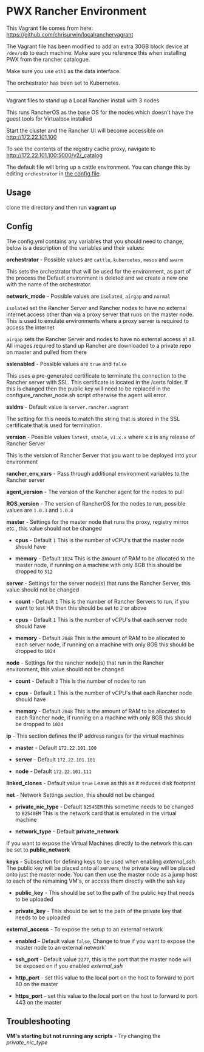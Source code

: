 # PWX Rancher Environment

This Vagrant file comes from here: https://github.com/chrisurwin/localranchervagrant

The Vagrant file has been modified to add an extra 30GB block device at `/dev/sdb` to each machine. Make sure you reference this when installing PWX from the rancher catalogue.

Make sure you use `eth1` as the data interface.

The orchestrator has been set to Kubernetes.

---

Vagrant files to stand up a Local Rancher install with 3 nodes

This runs RancherOS as the base OS for the nodes which doesn't have the guest tools for Virtualbox installed

Start the cluster and the Rancher UI will become accessible on http://172.22.101.100

To see the contents of the registry cache proxy, navigate to http://172.22.101.100:5000/v2/_catalog

The default file will bring up a cattle environment. You can change this by editing `orchestrator` in [the config file](config.yaml).

## Usage

clone the directory and then run **vagrant up**

## Config

The config.yml contains any variables that you should need to change, below is a description of the variables and their values:

**orchestrator** - Possible values are `cattle`, `kubernetes`, `mesos` and `swarm` 

This sets the orchestrator that will be used for the environment, as part of the process the Default environment is deleted and we create a new one with the name of the orchestrator. 

**network_mode** - Possible values are `isolated`, `airgap` and `normal`

`isolated` set the Rancher Server and Rancher nodes to have no external internet access other than via a proxy server that runs on the master node. This is used to emulate environments where a proxy server is required to access the internet

`airgap` sets the Rancher Server and nodes to have no external access at all. All images required to stand up Rancher are downloaded to a private repo on master and pulled from there

**sslenabled** - Possible values are `true` and `false`

This uses a pre-generated certificate to terminate the connection to the Rancher server with SSL. This certificate is located in the /certs folder. If this is changed then the public key will need to be replaced in the configure_rancher_node.sh script otherwise the agent will error.

**ssldns** - Default value is `server.rancher.vagrant`

The setting for this needs to match the string that is stored in the SSL certificate that is used for termination.

**version** - Possible values `latest`, `stable`, `v1.x.x` where x.x is any release of Rancher Server

This is the version of Rancher Server that you want to be deployed into your environment

**rancher\_env\_vars** - Pass through additional environment variables to the Rancher server

**agent_version** - The version of the Rancher agent for the nodes to pull

**ROS_version** - The version of RancherOS for the nodes to run, possible values are `1.0.3` and `1.0.4`

**master** - Settings for the master node that runs the proxy, registry mirror etc., this value should not be changed

- **cpus** - Default `1` This is the number of vCPU's that the master node should have

- **memory** - Default `1024` This is the amount of RAM to be allocated to the master node, if running on a machine with only 8GB this should be dropped to `512`

**server** - Settings for the server node(s) that runs the Rancher Server, this value should not be changed

- **count** - Default `1` This is the number of Rancher Servers to run, if you want to test HA then this should be set to `2` or above

- **cpus** - Default `1` This is the number of vCPU's that each server node should have

- **memory** - Default `2048` This is the amount of RAM to be allocated to each server node, if running on a machine with only 8GB this should be dropped to `1024`

**node** - Settings for the rancher node(s) that run in the Rancher environment, this value should not be changed

- **count** - Default `3` This is the number of nodes to run

- **cpus** - Default `1` This is the number of vCPU's that each Rancher node should have

- **memory** - Default `2048` This is the amount of RAM to be allocated to each Rancher node, if running on a machine with only 8GB this should be dropped to `1024`

**ip**  - This section defines the IP address ranges for the virtual machines

- **master** - Default `172.22.101.100`

- **server** - Default `172.22.101.101`

- **node** - Default `172.22.101.111`

**linked_clones** - Default value `true` Leave as this as it reduces disk footprint

**net** - Network Settings section, this should not be changed

- **private\_nic\_type** - Default `82545EM` this sometime needs to be changed to `82540EM` This is the network card that is emulated in the virtual machine

- **network\_type** - Default **private\_network**

If you want to expose the Virtual Machines directly to the network this can be set to **public_network**

**keys** - Subsection for defining keys to be used when enabling *external_ssh*. The public key will be placed onto all servers, the private key will be placed onto just the master node. You can then use the master node as a jump host to each of the remaining VM's, or access them directly with the ssh key

- **public_key** - This should be set to the path of the public key that needs to be uploaded

- **private_key** - This should be set to the path of the private key that needs to be uploaded

**external_access** - To expose the setup to an external network

- **enabled** - Default value `false`, Change to true if you want to expose the master node to an external network`

- **ssh_port** - Default value `2277`, this is the port that the master node will be exposed on if you enabled *external\_ssh*

- **http_port** - set this value to the local port on the host to forward to port 80 on the master

- **https_port** - set this value to the local port on the host to forward to port 443 on the master

## Troubleshooting

**VM's starting but not running any scripts** - Try changing the *private\_nic\_type*
